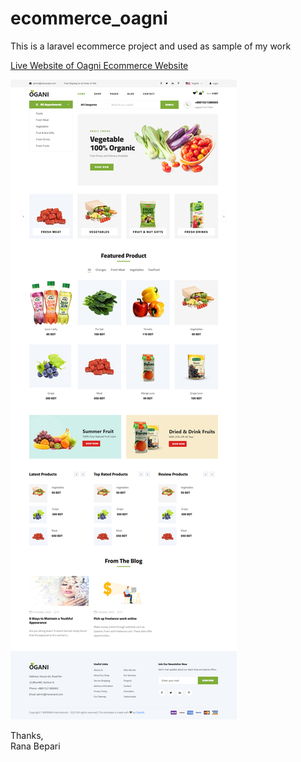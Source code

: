# ecommerce_oagni
This is a laravel ecommerce project and used as sample of my work

<a href="https://ecommerce.rana.meranaint.com">Live Website of Oagni Ecommerce Website</a>



![Screenshot](image/screenshot.png)

Thanks, <br>
Rana Bepari
